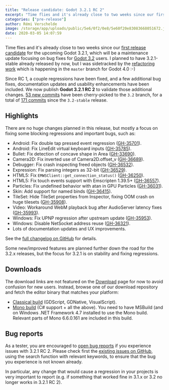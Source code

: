 ```yaml
---
title: "Release candidate: Godot 3.2.1 RC 2"
excerpt: "Time flies and it's already close to two weeks since our first release candidate for the upcoming Godot 3.2.1, which will be a maintenance update focusing on bug fixes for Godot 3.2 users. Since RC 1, a couple regressions have been fixed, and a few additional bug fixes, documentation updates and usability enhancements have been included. We now publish Godot 3.2.1 RC 2 to validate those additional changes."
categories: ["pre-release"]
author: Rémi Verschelde
image: /storage/app/uploads/public/5e6/0f2/0e8/5e60f20e83083668051672.jpg
date: 2020-03-05 14:07:59
---
```


Time flies and it's already close to two weeks since our [first release candidate](/article/release-candidate-godot-3-2-1-rc-2) for the upcoming Godot 3.2.1, which will be a maintenance update focusing on bug fixes for [Godot 3.2](/article/here-comes-godot-3-2) users.
I planned to have 3.2.1-stable already released by now, but I was sidetracked by the [refactoring work](/article/core-refactoring-progress-report-1) which is happening in the `master` branch for Godot 4.0 :-)

Since RC 1, a couple regressions have been fixed, and a few additional bug fixes, documentation updates and usability enhancements have been included. We now publish **Godot 3.2.1 RC 2** to validate those additional changes. [53 new commits](https://github.com/godotengine/godot/compare/1bc1939c63e07c6a03dbb258d765e0f450559706...ea2e976cdd7b8516e881d7ed4588e66601add315) have been cherry-picked to the `3.2` branch, for a total of [171 commits](https://github.com/godotengine/godot/compare/3.2-stable...ea2e976cdd7b8516e881d7ed4588e66601add315) since the `3.2-stable` release.

## Highlights

There are no huge changes planned in this release, but mostly a focus on fixing some blocking regressions and important bugs, such as:

- Android: Fix double tap pressed event regression ([GH-35701](https://github.com/godotengine/godot/pull/35701)).
- Android: Fix LineEdit virtual keyboard inputs ([GH-35785](https://github.com/godotengine/godot/pull/35785)).
- Bullet: Fix detection of concave shape in Area ([GH-33690](https://github.com/godotengine/godot/pull/33690)).
- Camera2D: Fix inverted use of Camera2D.offset_v ([GH-36689](https://github.com/godotengine/godot/pull/36689)).
- Debugger: Fix crash inspecting freed objects ([GH-36532](https://github.com/godotengine/godot/pull/36532)).
- Expression: Fix parsing integers as 32-bit ([GH-36529](https://github.com/godotengine/godot/pull/36529)).
- HTML5: Fix `EMWSClient::get_connection_status()` ([GH-36250](https://github.com/godotengine/godot/pull/36250)).
- HTML5: Fix touch events support with Emscripten 1.39.5+ ([GH-36557](https://github.com/godotengine/godot/pull/36557)).
- Particles: Fix undefined behavior with atan in GPU Particles ([GH-36031](https://github.com/godotengine/godot/pull/36031)).
- Skin: Add support for named binds ([GH-36415](https://github.com/godotengine/godot/pull/36415)).
- TileSet: Hide TileSet properties from Inspector, fixing OOM crash on huge tilesets ([GH-35908](https://github.com/godotengine/godot/pull/35908)).
- Video: Workaround WebM playback bug after AudioServer latency fixes ([GH-35993](https://github.com/godotengine/godot/pull/35993)).
- Windows: Fix UPNP regression after upstream update ([GH-35953](https://github.com/godotengine/godot/pull/35953)).
- Windows: Disable NetSocket address reuse ([GH-36321](https://github.com/godotengine/godot/pull/36321)).
- Lots of documentation updates and UX improvements.

See the [full changelog on GitHub](https://github.com/godotengine/godot/compare/3.2-stable...ea2e976cdd7b8516e881d7ed4588e66601add31) for details.

Some new/improved features are planned further down the road for the 3.2.x releases, but the focus for 3.2.1 is on stability and fixing regressions.

## Downloads

The download links are not featured on the [Download](/download) page for now to avoid confusion for new users. Instead, browse one of our download repository and fetch the editor binary that matches your platform:

- [Classical build](https://downloads.tuxfamily.org/godotengine/3.2.1/rc2/) (GDScript, GDNative, VisualScript).
- [Mono build](https://downloads.tuxfamily.org/godotengine/3.2.1/rc2/mono) (C# support + all the above). You need to have MSBuild (and on Windows .NET Framework 4.7 installed to use the Mono build. Relevant parts of Mono 6.6.0.161 are included in this build.

## Bug reports

As a tester, you are encouraged to [open bug reports](https://github.com/godotengine/godot/issues) if you experience issues with 3.2.1 RC 2. Please check first the [existing issues on GitHub](https://github.com/godotengine/godot/issues), using the search function with relevant keywords, to ensure that the bug you experience is not known already.

In particular, any change that would cause a regression in your projects is very important to report (e.g. if something that worked fine in 3.1.x or 3.2 no longer works in 3.2.1 RC 2).
